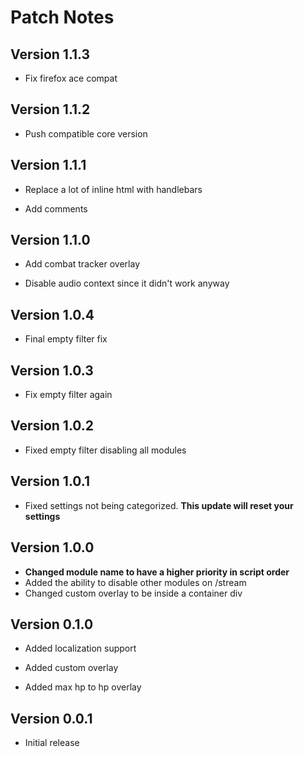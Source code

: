 # Patch Notes

## Version 1.1.3

* Fix firefox ace compat

## Version 1.1.2

* Push compatible core version

## Version 1.1.1

* Replace a lot of inline html with handlebars

* Add comments

## Version 1.1.0

* Add combat tracker overlay

* Disable audio context since it didn't work anyway

## Version 1.0.4

* Final empty filter fix

## Version 1.0.3

* Fix empty filter again

## Version 1.0.2

* Fixed empty filter disabling all modules

## Version 1.0.1

* Fixed settings not being categorized. **This update will reset your settings**

## Version 1.0.0

* **Changed module name to have a higher priority in script order**
* Added the ability to disable other modules on /stream
* Changed custom overlay to be inside a container div

## Version 0.1.0

* Added localization support
* Added custom overlay

* Added max hp to hp overlay

## Version 0.0.1

* Initial release
